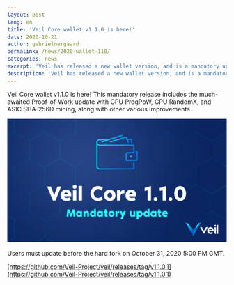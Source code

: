 ```yaml
---
layout: post
lang: en
title: 'Veil Core wallet v1.1.0 is here!'
date: 2020-10-21
author: gabrielnergaard
permalink: /news/2020-wallet-110/
categories: news
excerpt: 'Veil has released a new wallet version, and is a mandatory update required before October 31, 2020.'
description: 'Veil has released a new wallet version, and is a mandatory update required before October 31, 2020.'
---
```


Veil Core wallet v1.1.0 is here! This mandatory release includes the much-awaited Proof-of-Work update with GPU ProgPoW, CPU RandomX, and ASIC SHA-256D mining, along with other various improvements.

![](/uploads/news/2020-10-21-walletupdate.png)

Users must update before the hard fork on October 31, 2020 5:00 PM GMT.

[https://github.com/Veil-Project/veil/releases/tag/v1.1.0.1](https://github.com/Veil-Project/veil/releases/tag/v1.1.0.1)

